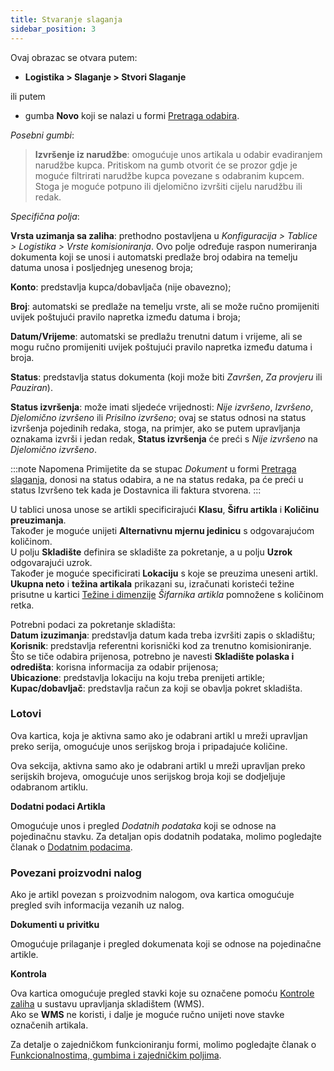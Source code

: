 ```yaml
---
title: Stvaranje slaganja
sidebar_position: 3
---
```


Ovaj obrazac se otvara putem:
 - **Logistika > Slaganje > Stvori Slaganje** 

ili putem 

 - gumba **Novo** koji se nalazi u formi [Pretraga odabira](/docs/logistics/picking/search-picking).

*Posebni gumbi*:

> **Izvršenje iz narudžbe**: omogućuje unos artikala u odabir evadiranjem narudžbe kupca. Pritiskom na gumb otvorit će se prozor gdje je moguće filtrirati narudžbe kupca povezane s odabranim kupcem. Stoga je moguće potpuno ili djelomično izvršiti cijelu narudžbu ili redak.

*Specifična polja*:

**Vrsta uzimanja sa zaliha**: prethodno postavljena u *Konfiguracija > Tablice > Logistika > Vrste komisioniranja*. Ovo polje određuje raspon numeriranja dokumenta koji se unosi i automatski predlaže broj odabira na temelju datuma unosa i posljednjeg unesenog broja;  

**Konto**: predstavlja kupca/dobavljača (nije obavezno); 

**Broj**: automatski se predlaže na temelju vrste, ali se može ručno promijeniti uvijek poštujući pravilo napretka između datuma i broja;  

**Datum/Vrijeme**: automatski se predlažu trenutni datum i vrijeme, ali se mogu ručno promijeniti uvijek poštujući pravilo napretka između datuma i broja.

**Status**: predstavlja status dokumenta (koji može biti *Završen*, *Za provjeru* ili *Pauziran*).

**Status izvršenja**: može imati sljedeće vrijednosti: *Nije izvršeno*, *Izvršeno*, *Djelomično izvršeno* ili *Prisilno izvršeno*; ovaj se status odnosi na status izvršenja pojedinih redaka, stoga, na primjer, ako se putem upravljanja oznakama izvrši i jedan redak, **Status izvršenja** će preći s *Nije izvršeno* na *Djelomično izvršeno*.


:::note Napomena 
Primijetite da se stupac *Dokument* u formi [Pretraga slaganja](/docs/logistics/picking/search-picking), donosi na status odabira, a ne na status redaka, pa će preći u status Izvršeno tek kada je Dostavnica ili faktura stvorena.
:::


U tablici unosa unose se artikli specificirajući  **Klasu**, **Šifru artikla** i **Količinu preuzimanja**.   
Također je moguće unijeti **Alternativnu mjernu jedinicu** s odgovarajućom količinom.   
U polju **Skladište** definira se skladište za pokretanje, a u polju **Uzrok** odgovarajući uzrok.   
Također je moguće specificirati **Lokaciju** s koje se preuzima uneseni artikl.        
**Ukupna neto** i **težina artikala** prikazani su, izračunati koristeći težine prisutne u kartici [Težine i dimenzije](/docs/erp-home/registers/items/create-new-items/item-registry/weights-dimensions) *Šifarnika artikla* pomnožene s količinom retka.

Potrebni podaci za pokretanje skladišta:    
**Datum izuzimanja**: predstavlja datum kada treba izvršiti zapis o skladištu;    
**Korisnik**: predstavlja referentni korisnički kod za trenutno komisioniranje.   
Što se tiče odabira prijenosa, potrebno je navesti **Skladište polaska i odredišta**: korisna informacija za odabir prijenosa;    
**Ubicazione**: predstavlja lokaciju na koju treba prenijeti artikle;  
**Kupac/dobavljač**: predstavlja račun za koji se obavlja pokret skladišta.

### Lotovi

Ova kartica, koja je aktivna samo ako je odabrani artikl u mreži upravljan preko serija, omogućuje unos serijskog broja i pripadajuće količine.

Ova sekcija, aktivna samo ako je odabrani artikl u mreži upravljan preko serijskih brojeva, omogućuje unos serijskog broja koji se dodjeljuje odabranom artiklu.

**Dodatni podaci Artikla**

Omogućuje unos i pregled *Dodatnih podataka* koji se odnose na pojedinačnu stavku.
Za detaljan opis dodatnih podataka, molimo pogledajte članak o [Dodatnim podacima](/docs/configurations/utility/extra-data/extradata/new-extradata-simple).


### Povezani proizvodni nalog

Ako je artikl povezan s proizvodnim nalogom, ova kartica omogućuje pregled svih informacija vezanih uz nalog.

**Dokumenti u privitku**

Omogućuje prilaganje i pregled dokumenata koji se odnose na pojedinačne artikle.

**Kontrola**

Ova kartica omogućuje pregled stavki koje su označene pomoću [Kontrole zaliha](/docs/logistics/wms/sales/check-row-menagement) u sustavu upravljanja skladištem (WMS).      
Ako se **WMS** ne koristi, i dalje je moguće ručno unijeti nove stavke označenih artikala.

Za detalje o zajedničkom funkcioniranju formi, molimo pogledajte članak o [Funkcionalnostima, gumbima i zajedničkim poljima](/docs/guide/common).